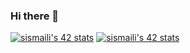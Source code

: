### Hi there 👋

[![sismaili's 42 stats](https://badge.mediaplus.ma/greenbinary/sismaili)](https://github.com/sismaili/badge42)
<a href="https://github.com/JaeSeoKim/badge42"><img src="https://badge42.vercel.app/api/v2/cl4780ybp003609l1vop33wkm/stats?cursusId=21&coalitionId=74" alt="sismaili's 42 stats" /></a>
